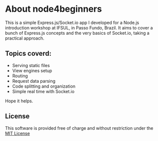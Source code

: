 # About node4beginners

This is a simple Express.js/Socket.io app I developed for a Node.js introduction workshop at IFSUL, in Passo Fundo, Brazil.
It aims to cover a bunch of Express.js concepts and the very basics of Socket.io, taking a practical approach.

## Topics coverd:

* Serving static files
* View engines setup
* Routing
* Request data parsing
* Code splitting and organization
* Simple real time with Socket.io

Hope it helps.

## License

This software is provided free of charge and without restriction under the [MIT License](/LICENSE)
